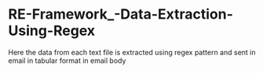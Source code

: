 # RE-Framework_-Data-Extraction-Using-Regex
Here the data from each text file is extracted using regex pattern and sent in email in tabular format in email body
